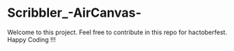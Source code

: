 # Scribbler_-AirCanvas-
Welcome to this project. Feel free to contribute in this repo for hactoberfest. 
Happy Coding !!!
